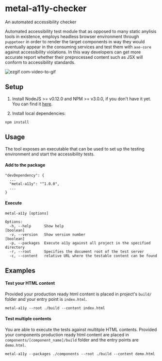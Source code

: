 # metal-a11y-checker
An automated accessibility checker

Automated accessibility test module that as opposed to many static anylisis tools in existence, employs headless browser environment through `puppeteer` in order to render the target components in way they would eventually appear in the consuming services and test them with `axe-core` against accessibility violations. In this way developers can get more accurate report whether their preprocessed content such as JSX will conform to accessibility standards.

![ezgif com-video-to-gif](https://user-images.githubusercontent.com/6104164/30703545-4d00ea22-9ef0-11e7-9571-51e0b8313516.gif)

## Setup

1. Install NodeJS >= v0.12.0 and NPM >= v3.0.0, if you don't have it yet. You
can find it [here](https://nodejs.org).

2. Install local dependencies:

```
npm install
```

## Usage
The tool exposes an executable that can be used to set up the testing environment and start the accessibility tests.


#### Add to the package
```
"devDependency": {
  ...
  "metal-a11y": "^1.0.0",
  ...
}
```

#### Execute
```
metal-a11y [options]

Options:
  -h, --help      Show help                                            [boolean]
  -v, --version   Show version number                                  [boolean]
  -p, --packages  Execute a11y against all project in the specified directory
  -r, --root      Specifies the document root of the test server
  -c, --content   relative URL where the testable content can be found

```

## Examples

#### Test your HTML content
Provided your production ready html content is placed in project's `build/` folder and your entry point is `index.html`.

```
metal-a11y --root ./build --content index.html
```

#### Test multiple contents
You are able to execute the tests against multitple HTML contents. Provided your components production ready html content are placed in `components/[component_name]/build` folder and the entry points are `demo.html`.

```
metal-a11y --packages ./components --root ./build --content demo.html
```
